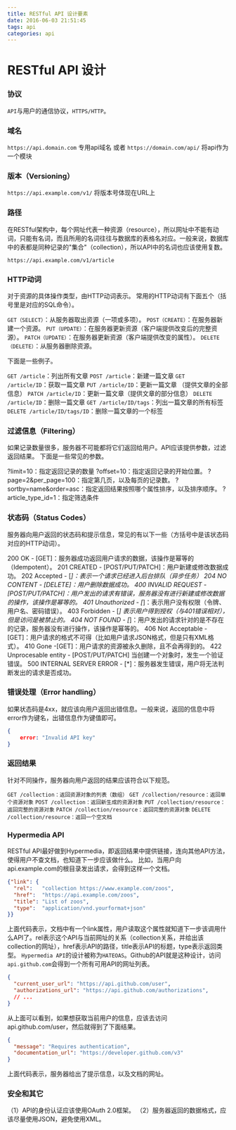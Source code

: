 ```yaml
---
title: RESTful API 设计要素
date: 2016-06-03 21:51:45
tags: api
categories: api
---
```


# RESTful API 设计

### 协议
 
 `API`与用户的通信协议，`HTTPS/HTTP`。
 
### 域名
 
 `https://api.domain.com` 专用api域名
 或者 
 `https://domain.com/api/` 将api作为一个模块
 
### 版本（Versioning）
 
 `https://api.example.com/v1/` 将版本号体现在URL上
 
### 路径

在RESTful架构中，每个网址代表一种资源（resource），所以网址中不能有动词，只能有名词，而且所用的名词往往与数据库的表格名对应。一般来说，数据库中的表都是同种记录的"集合"（collection），所以API中的名词也应该使用复数。

`https://api.example.com/v1/article`

<!-- more -->

### HTTP动词

对于资源的具体操作类型，由HTTP动词表示。
常用的HTTP动词有下面五个（括号里是对应的SQL命令）。

`GET（SELECT）`：从服务器取出资源（一项或多项）。
`POST（CREATE）`：在服务器新建一个资源。
`PUT（UPDATE）`：在服务器更新资源（客户端提供改变后的完整资源）。
`PATCH（UPDATE）`：在服务器更新资源（客户端提供改变的属性）。
`DELETE（DELETE）`：从服务器删除资源。

下面是一些例子。

`GET /article`：列出所有文章
`POST /article`：新建一篇文章
`GET /article/ID`：获取一篇文章
`PUT /article/ID`：更新一篇文章  （提供文章的全部信息）
`PATCH /article/ID`：更新一篇文章（提供文章的部分信息）
`DELETE /article/ID`：删除一篇文章
`GET /article/ID/tags`：列出一篇文章的所有标签
`DELETE /article/ID/tags/ID`：删除一篇文章的一个标签

### 过滤信息（Filtering）

如果记录数量很多，服务器不可能都将它们返回给用户。API应该提供参数，过滤返回结果。
下面是一些常见的参数。

?limit=10：指定返回记录的数量
?offset=10：指定返回记录的开始位置。
?page=2&per_page=100：指定第几页，以及每页的记录数。
?sortby=name&order=asc：指定返回结果按照哪个属性排序，以及排序顺序。
?article_type_id=1：指定筛选条件

### 状态码（Status Codes）
 
服务器向用户返回的状态码和提示信息，常见的有以下一些（方括号中是该状态码对应的HTTP动词）。
 
200 OK - [GET]：服务器成功返回用户请求的数据，该操作是幂等的（Idempotent）。
201 CREATED - [POST/PUT/PATCH]：用户新建或修改数据成功。
202 Accepted - [*]：表示一个请求已经进入后台排队（异步任务）
204 NO CONTENT - [DELETE]：用户删除数据成功。
400 INVALID REQUEST - [POST/PUT/PATCH]：用户发出的请求有错误，服务器没有进行新建或修改数据的操作，该操作是幂等的。
401 Unauthorized - [*]：表示用户没有权限（令牌、用户名、密码错误）。
403 Forbidden - [*] 表示用户得到授权（与401错误相对），但是访问是被禁止的。
404 NOT FOUND - [*]：用户发出的请求针对的是不存在的记录，服务器没有进行操作，该操作是幂等的。
406 Not Acceptable - [GET]：用户请求的格式不可得（比如用户请求JSON格式，但是只有XML格式）。
410 Gone -[GET]：用户请求的资源被永久删除，且不会再得到的。
422 Unprocesable entity - [POST/PUT/PATCH] 当创建一个对象时，发生一个验证错误。
500 INTERNAL SERVER ERROR - [*]：服务器发生错误，用户将无法判断发出的请求是否成功。

### 错误处理（Error handling）

如果状态码是4xx，就应该向用户返回出错信息。一般来说，返回的信息中将error作为键名，出错信息作为键值即可。

```json
{
    error: "Invalid API key"
}
```

### 返回结果

针对不同操作，服务器向用户返回的结果应该符合以下规范。

`GET /collection：返回资源对象的列表（数组）`
`GET /collection/resource：返回单个资源对象`
`POST /collection：返回新生成的资源对象`
`PUT /collection/resource：返回完整的资源对象`
`PATCH /collection/resource：返回完整的资源对象`
`DELETE /collection/resource：返回一个空文档`

### Hypermedia API

RESTful API最好做到Hypermedia，即返回结果中提供链接，连向其他API方法，使得用户不查文档，也知道下一步应该做什么。
比如，当用户向api.example.com的根目录发出请求，会得到这样一个文档。

```json
{"link": {
  "rel":   "collection https://www.example.com/zoos",
  "href":  "https://api.example.com/zoos",
  "title": "List of zoos",
  "type":  "application/vnd.yourformat+json"
}}
```
上面代码表示，文档中有一个link属性，用户读取这个属性就知道下一步该调用什么API了。rel表示这个API与当前网址的关系（collection关系，并给出该collection的网址），href表示API的路径，title表示API的标题，type表示返回类型。
`Hypermedia API`的设计被称为`HATEOAS`。Github的API就是这种设计，访问`api.github.com`会得到一个所有可用API的网址列表。

```json
{
  "current_user_url": "https://api.github.com/user",
  "authorizations_url": "https://api.github.com/authorizations",
  // ...
}
```

从上面可以看到，如果想获取当前用户的信息，应该去访问api.github.com/user，然后就得到了下面结果。

```json
{
  "message": "Requires authentication",
  "documentation_url": "https://developer.github.com/v3"
}
```

上面代码表示，服务器给出了提示信息，以及文档的网址。

### 安全和其它

（1）API的身份认证应该使用OAuth 2.0框架。
（2）服务器返回的数据格式，应该尽量使用JSON，避免使用XML。